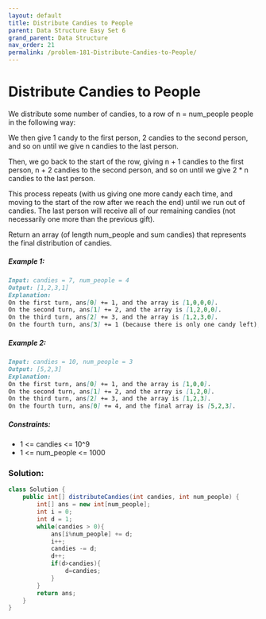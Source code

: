 ```yaml
---
layout: default
title: Distribute Candies to People
parent: Data Structure Easy Set 6
grand_parent: Data Structure
nav_order: 21
permalink: /problem-181-Distribute-Candies-to-People/
---
```

# Distribute Candies to People

We distribute some number of candies, to a row of n = num_people people in the following way:

We then give 1 candy to the first person, 2 candies to the second person, and so on until we give n candies to the last person.

Then, we go back to the start of the row, giving n + 1 candies to the first person, n + 2 candies to the second person, and so on until we give 2 * n candies to the last person.

This process repeats (with us giving one more candy each time, and moving to the start of the row after we reach the end) until we run out of candies.  The last person will receive all of our remaining candies (not necessarily one more than the previous gift).

Return an array (of length num_people and sum candies) that represents the final distribution of candies.

##### Example 1:
```markdown
Input: candies = 7, num_people = 4
Output: [1,2,3,1]
Explanation:
On the first turn, ans[0] += 1, and the array is [1,0,0,0].
On the second turn, ans[1] += 2, and the array is [1,2,0,0].
On the third turn, ans[2] += 3, and the array is [1,2,3,0].
On the fourth turn, ans[3] += 1 (because there is only one candy left), and the final array is [1,2,3,1].
```
##### Example 2:
```markdown
Input: candies = 10, num_people = 3
Output: [5,2,3]
Explanation:
On the first turn, ans[0] += 1, and the array is [1,0,0].
On the second turn, ans[1] += 2, and the array is [1,2,0].
On the third turn, ans[2] += 3, and the array is [1,2,3].
On the fourth turn, ans[0] += 4, and the final array is [5,2,3].
```
##### Constraints:
* 1 <= candies <= 10^9
* 1 <= num_people <= 1000

### Solution:
```java
class Solution {
    public int[] distributeCandies(int candies, int num_people) {
        int[] ans = new int[num_people];
        int i = 0;
        int d = 1;
        while(candies > 0){
            ans[i%num_people] += d;
            i++;
            candies -= d;
            d++; 
            if(d>candies){
                d=candies;
            }
        }
        return ans;
    }
}
```